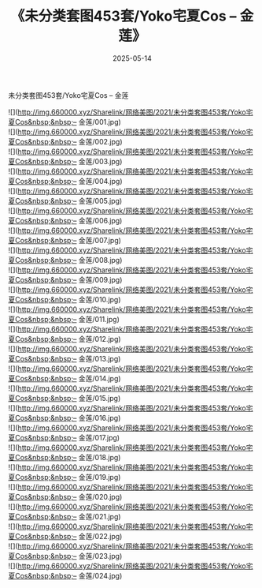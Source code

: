 ﻿---
layout: post
title:  《未分类套图453套/Yoko宅夏Cos  – 金莲》
date:   2025-05-14
img: http://img.660000.xyz/Sharelink/网络美图/2021/未分类套图453套/Yoko宅夏Cos  – 金莲/000.jpg
categories: [美女, 清纯, 唯美]
---

未分类套图453套/Yoko宅夏Cos  – 金莲

 ![](http://img.660000.xyz/Sharelink/网络美图/2021/未分类套图453套/Yoko宅夏Cos&nbsp;&nbsp;– 金莲/001.jpg) <br>![](http://img.660000.xyz/Sharelink/网络美图/2021/未分类套图453套/Yoko宅夏Cos&nbsp;&nbsp;– 金莲/002.jpg) <br>![](http://img.660000.xyz/Sharelink/网络美图/2021/未分类套图453套/Yoko宅夏Cos&nbsp;&nbsp;– 金莲/003.jpg) <br>![](http://img.660000.xyz/Sharelink/网络美图/2021/未分类套图453套/Yoko宅夏Cos&nbsp;&nbsp;– 金莲/004.jpg) <br>![](http://img.660000.xyz/Sharelink/网络美图/2021/未分类套图453套/Yoko宅夏Cos&nbsp;&nbsp;– 金莲/005.jpg) <br>![](http://img.660000.xyz/Sharelink/网络美图/2021/未分类套图453套/Yoko宅夏Cos&nbsp;&nbsp;– 金莲/006.jpg) <br>![](http://img.660000.xyz/Sharelink/网络美图/2021/未分类套图453套/Yoko宅夏Cos&nbsp;&nbsp;– 金莲/007.jpg) <br>![](http://img.660000.xyz/Sharelink/网络美图/2021/未分类套图453套/Yoko宅夏Cos&nbsp;&nbsp;– 金莲/008.jpg) <br>![](http://img.660000.xyz/Sharelink/网络美图/2021/未分类套图453套/Yoko宅夏Cos&nbsp;&nbsp;– 金莲/009.jpg) <br>![](http://img.660000.xyz/Sharelink/网络美图/2021/未分类套图453套/Yoko宅夏Cos&nbsp;&nbsp;– 金莲/010.jpg) <br>![](http://img.660000.xyz/Sharelink/网络美图/2021/未分类套图453套/Yoko宅夏Cos&nbsp;&nbsp;– 金莲/011.jpg) <br>![](http://img.660000.xyz/Sharelink/网络美图/2021/未分类套图453套/Yoko宅夏Cos&nbsp;&nbsp;– 金莲/012.jpg) <br>![](http://img.660000.xyz/Sharelink/网络美图/2021/未分类套图453套/Yoko宅夏Cos&nbsp;&nbsp;– 金莲/013.jpg) <br>![](http://img.660000.xyz/Sharelink/网络美图/2021/未分类套图453套/Yoko宅夏Cos&nbsp;&nbsp;– 金莲/014.jpg) <br>![](http://img.660000.xyz/Sharelink/网络美图/2021/未分类套图453套/Yoko宅夏Cos&nbsp;&nbsp;– 金莲/015.jpg) <br>![](http://img.660000.xyz/Sharelink/网络美图/2021/未分类套图453套/Yoko宅夏Cos&nbsp;&nbsp;– 金莲/016.jpg) <br>![](http://img.660000.xyz/Sharelink/网络美图/2021/未分类套图453套/Yoko宅夏Cos&nbsp;&nbsp;– 金莲/017.jpg) <br>![](http://img.660000.xyz/Sharelink/网络美图/2021/未分类套图453套/Yoko宅夏Cos&nbsp;&nbsp;– 金莲/018.jpg) <br>![](http://img.660000.xyz/Sharelink/网络美图/2021/未分类套图453套/Yoko宅夏Cos&nbsp;&nbsp;– 金莲/019.jpg) <br>![](http://img.660000.xyz/Sharelink/网络美图/2021/未分类套图453套/Yoko宅夏Cos&nbsp;&nbsp;– 金莲/020.jpg) <br>![](http://img.660000.xyz/Sharelink/网络美图/2021/未分类套图453套/Yoko宅夏Cos&nbsp;&nbsp;– 金莲/021.jpg) <br>![](http://img.660000.xyz/Sharelink/网络美图/2021/未分类套图453套/Yoko宅夏Cos&nbsp;&nbsp;– 金莲/022.jpg) <br>![](http://img.660000.xyz/Sharelink/网络美图/2021/未分类套图453套/Yoko宅夏Cos&nbsp;&nbsp;– 金莲/023.jpg) <br>![](http://img.660000.xyz/Sharelink/网络美图/2021/未分类套图453套/Yoko宅夏Cos&nbsp;&nbsp;– 金莲/024.jpg) <br>